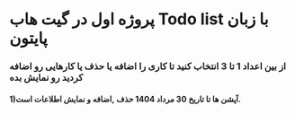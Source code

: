 <h1>پروژه اول در گیت هاب Todo list با زبان پایتون</h1>
<h3>از بین اعداد 1 تا 3 انتخاب کنید تا کاری را اضافه یا حذف یا کارهایی رو اضافه کردید رو نمایش بده</h3>
<h4>1)آپشن ها تا تاریخ 30 مرداد 1404 حذف ,اضافه و نمایش اطلاعات است.</h4>
